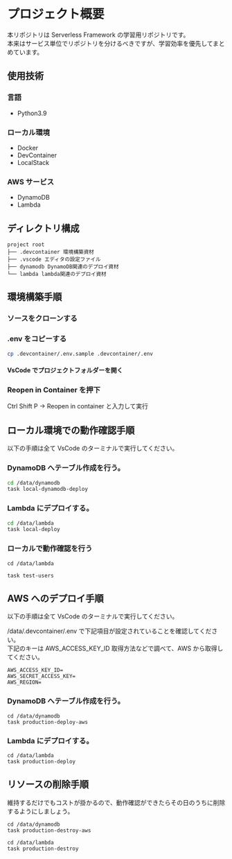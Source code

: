 # プロジェクト概要

本リポジトリは Serverless Framework の学習用リポジトリです。  
本来はサービス単位でリポジトリを分けるべきですが、学習効率を優先してまとめています。

## 使用技術

### 言語

- Python3.9

### ローカル環境

- Docker
- DevContainer
- LocalStack

### AWS サービス

- DynamoDB
- Lambda

## ディレクトリ構成

```text
project root
├── .devcontainer 環境構築資材
├── .vscode エディタの設定ファイル
├── dynamodb DynamoDB関連のデプロイ資材
└── lambda lambda関連のデプロイ資材
```

## 環境構築手順

### ソースをクローンする

### .env をコピーする

```bash
cp .devcontainer/.env.sample .devcontainer/.env
```

#### VsCode でプロジェクトフォルダーを開く

### Reopen in Container を押下

Ctrl Shift P → Reopen in container と入力して実行

## ローカル環境での動作確認手順

以下の手順は全て VsCode のターミナルで実行してください。

### DynamoDB へテーブル作成を行う。

```bash
cd /data/dynamodb
task local-dynamodb-deploy
```

### Lambda にデプロイする。

```bash
cd /data/lambda
task local-deploy
```

### ローカルで動作確認を行う

```
cd /data/lambda

task test-users
```

## AWS へのデプロイ手順

以下の手順は全て VsCode のターミナルで実行してください。

/data/.devcontainer/.env で下記項目が設定されていることを確認してください。  
下記のキーは AWS_ACCESS_KEY_ID 取得方法などで調べて、AWS から取得してください。

```
AWS_ACCESS_KEY_ID=
AWS_SECRET_ACCESS_KEY=
AWS_REGION=
```

### DynamoDB へテーブル作成を行う。

```
cd /data/dynamodb
task production-deploy-aws
```

### Lambda にデプロイする。

```
cd /data/lambda
task production-deploy
```

## リソースの削除手順

維持するだけでもコストが掛かるので、動作確認ができたらその日のうちに削除するようにしましょう。

```
cd /data/dynamodb
task production-destroy-aws

cd /data/lambda
task production-destroy
```
